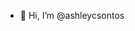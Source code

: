 - 👋 Hi, I’m @ashleycsontos

<!---
ashleycsontos/ashleycsontos is a ✨ special ✨ repository because its `README.md` (this file) appears on your GitHub profile.
You can click the Preview link to take a look at your changes.
--->
